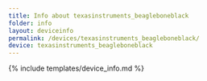 ```yaml
---
title: Info about texasinstruments_beagleboneblack
folder: info
layout: deviceinfo
permalink: /devices/texasinstruments_beagleboneblack/
device: texasinstruments_beagleboneblack
---
```

{% include templates/device_info.md %}
